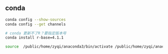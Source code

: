 ## conda

```sh
conda config --show-sources
conda config --get channels

# conda 更新不了R？要指定版本号
conda install r-base=4.1.1
```





```sh
source  /public/home/zyqi/anaconda3/bin/activate /public/home/zyqi/anaconda3/envs/R4.0
```

